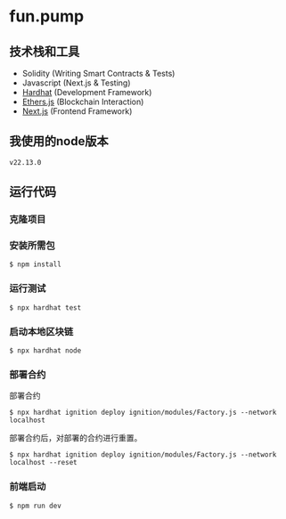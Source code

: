 # fun.pump

## 技术栈和工具

- Solidity (Writing Smart Contracts & Tests)
- Javascript (Next.js & Testing)
- [Hardhat](https://hardhat.org/) (Development Framework)
- [Ethers.js](https://docs.ethers.io/v5/) (Blockchain Interaction)
- [Next.js](https://nextjs.org/) (Frontend Framework)

## 我使用的node版本
`v22.13.0`

## 运行代码
### 克隆项目

### 安装所需包
`$ npm install`

### 运行测试
`$ npx hardhat test`

### 启动本地区块链
`$ npx hardhat node`

### 部署合约
部署合约

`$ npx hardhat ignition deploy ignition/modules/Factory.js --network localhost`

部署合约后，对部署的合约进行重置。

`$ npx hardhat ignition deploy ignition/modules/Factory.js --network localhost --reset`

### 前端启动
`$ npm run dev`